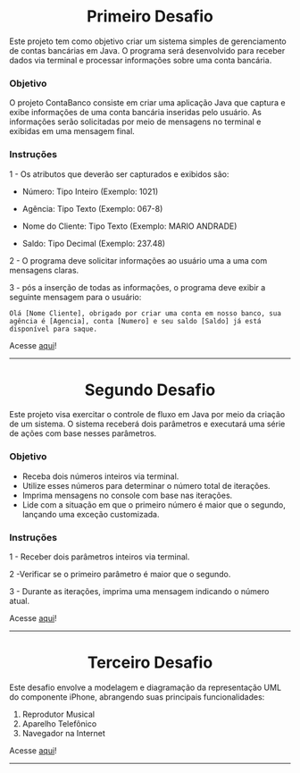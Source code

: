 <h1 align="center">Primeiro Desafio </h1>

Este projeto tem como objetivo criar um sistema simples de gerenciamento de contas bancárias em Java. O programa será desenvolvido para receber dados via terminal e processar informações sobre uma conta bancária.

### Objetivo
O projeto ContaBanco consiste em criar uma aplicação Java que captura e exibe informações de uma conta bancária inseridas pelo usuário. As informações serão solicitadas por meio de mensagens no terminal e exibidas em uma mensagem final.

### Instruções

1 -  Os atributos que deverão ser capturados e exibidos são:

- Número: Tipo Inteiro (Exemplo: 1021)

- Agência: Tipo Texto (Exemplo: 067-8)

- Nome do Cliente: Tipo Texto (Exemplo: MARIO ANDRADE)

- Saldo: Tipo Decimal (Exemplo: 237.48)

2 - O programa deve solicitar informações ao usuário uma a uma com mensagens claras. 

3 - pós a inserção de todas as informações, o programa deve exibir a seguinte mensagem para o usuário:

```
Olá [Nome Cliente], obrigado por criar uma conta em nosso banco, sua agência é [Agencia], conta [Numero] e seu saldo [Saldo] já está disponível para saque.
```

Acesse [aqui](https://github.com/Kauany-Pecuch/Claro-Java-com-Spring-Boot/blob/main/Conta-Bancaria-Terminal/src/ContaTerminal.java)!

---

<h1 align="center"> Segundo Desafio </h1>

Este projeto visa exercitar o controle de fluxo em Java por meio da criação de um sistema. O sistema receberá dois parâmetros e executará uma série de ações com base nesses parâmetros.

### Objetivo

- Receba dois números inteiros via terminal.
- Utilize esses números para determinar o número total de iterações.
- Imprima mensagens no console com base nas iterações.
- Lide com a situação em que o primeiro número é maior que o segundo, lançando uma exceção customizada.

### Instruções

1 - Receber dois parâmetros inteiros via terminal.

2 -Verificar se o primeiro parâmetro é maior que o segundo.

3 - Durante as iterações, imprima uma mensagem indicando o número atual.

Acesse [aqui](https://github.com/Kauany-Pecuch/Claro-Java-com-Spring-Boot/tree/main/Desafio-Controle-Fluxo/src/Principal)!

---

<h1 align="center"> Terceiro Desafio </h1>

Este desafio envolve a modelagem e diagramação da representação UML do componente iPhone, abrangendo suas principais funcionalidades:

1. Reprodutor Musical
2. Aparelho Telefônico
3. Navegador na Internet

Acesse [aqui]()!

---

